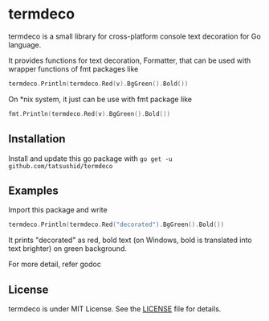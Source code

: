 termdeco
========

termdeco is a small library for cross-platform console text decoration for Go
language.

It provides functions for text decoration, Formatter, that can be used with
wrapper functions of fmt packages like

```go
termdeco.Println(termdeco.Red(v).BgGreen().Bold())
```

On *nix system, it just can be use with fmt package like

```go
fmt.Println(termdeco.Red(v).BgGreen().Bold())
```

## Installation

Install and update this go package with `go get -u github.com/tatsushid/termdeco`

## Examples

Import this package and write

```go
termdeco.Println(termdeco.Red("decorated").BgGreen().Bold())
```

It prints "decorated" as red, bold text (on Windows, bold is translated into
text brighter) on green background.

For more detail, refer godoc

## License
termdeco is under MIT License. See the [LICENSE][license] file for details.

[license]: https://github.com/tatsushid/termdeco/blob/master/LICENSE
